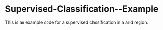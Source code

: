 # Supervised-Classification--Example
This is an example code for a supervised classification in a arid region.
